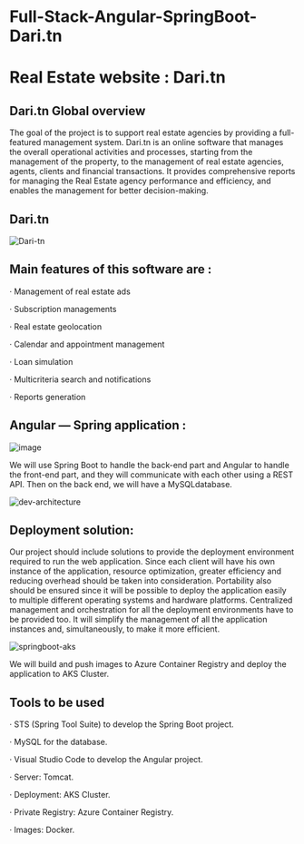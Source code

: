 # Full-Stack-Angular-SpringBoot-Dari.tn

# Real Estate website : Dari.tn

## Dari.tn Global overview

The goal of the project is to support real estate agencies by providing a full-featured
management system. Dari.tn is an online software that manages the overall operational
activities and processes, starting from the management of the property, to the management
of real estate agencies, agents, clients and financial transactions. It provides comprehensive
reports for managing the Real Estate agency performance and efficiency, and enables the
management for better decision-making.

## Dari.tn  

![Dari-tn](https://user-images.githubusercontent.com/73407173/188864659-63fc7ad2-d494-471b-974b-e3654fcfa4ab.png)


## Main features of this software are :

· Management of real estate ads

· Subscription managements

· Real estate geolocation

· Calendar and appointment management

· Loan simulation

· Multicriteria search and notifications

· Reports generation

## Angular — Spring application : 
![image](https://user-images.githubusercontent.com/73407173/188862761-b1fd578b-8490-4bbe-929b-3b1417ce5e2e.png)


We will use Spring Boot to handle the back-end part and Angular to handle the front-end part, and they will communicate with each other using a REST API.
Then on the back end, we will have a MySQLdatabase.

![dev-architecture](https://user-images.githubusercontent.com/73407173/188864849-378e6410-956b-4656-a85a-4146ccd03cad.png)

## Deployment solution:

Our project should include solutions to provide the deployment environment
required to run the web application. Since each client will have his own instance of the
application, resource optimization, greater efficiency and reducing overhead should be taken
into consideration. Portability also should be ensured since it will be possible to deploy the
application easily to multiple different operating systems and hardware platforms.
Centralized management and orchestration for all the deployment environments have to be
provided too. It will simplify the management of all the application instances and,
simultaneously, to make it more efficient.


![springboot-aks](https://user-images.githubusercontent.com/73407173/188867924-bd98663a-b62a-4796-88ed-f53a9f1b26fd.png)

We will build and push images to Azure Container Registry and deploy the application to AKS Cluster.

## Tools to be used

· STS (Spring Tool Suite) to develop the Spring Boot project.

· MySQL for the database.

· Visual Studio Code to develop the Angular project.

· Server: Tomcat.

· Deployment: AKS Cluster.

· Private Registry: Azure Container Registry.

· Images: Docker.
